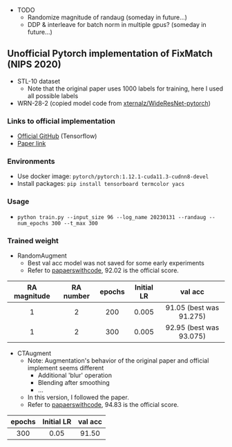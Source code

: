 - TODO  
    - Randomize magnitude of randaug (someday in future...)
    - DDP & interleave for batch norm in multiple gpus? (someday in future...)

## Unofficial Pytorch implementation of FixMatch (NIPS 2020)
- STL-10 dataset
    - Note that the original paper uses 1000 labels for training, here I used all possible labels
- WRN-28-2 (copied model code from [xternalz/WideResNet-pytorch](https://github.com/xternalz/WideResNet-pytorch))

### Links to official implementation
- [Official GitHub](https://github.com/google-research/fixmatch/tree/d4985a158065947dba803e626ee9a6721709c570) (Tensorflow)
- [Paper link](https://arxiv.org/abs/2001.07685)

### Environments
- Use docker image: `pytorch/pytorch:1.12.1-cuda11.3-cudnn8-devel`
- Install packages: `pip install tensorboard termcolor yacs`

### Usage
- `python train.py --input_size 96 --log_name 20230131 --randaug --num_epochs 300 --t_max 300`

### Trained weight
- RandomAugment
    - Best val acc model was not saved for some early experiments
    - Refer to [papaerswithcode](https://paperswithcode.com/sota/image-classification-on-stl-10), 92.02 is the official score.

| RA magnitude | RA number | epochs | Initial LR | val acc |
| :---: | :---: | :---: | :---: | :---: |
| 1 | 2 | 200 | 0.005 | 91.05 (best was 91.275) |
| 1 | 2 | 300 | 0.005 | 92.95 (best was 93.075) |
- CTAugment
    - Note: Augmentation's behavior of the original paper and official implement seems different
        - Additional 'blur' operation
        - Blending after smoothing
        - ...
    - In this version, I followed the paper.
    - Refer to [papaerswithcode](https://paperswithcode.com/sota/image-classification-on-stl-10), 94.83 is the official score.

| epochs | Initial LR | val acc |
| :---: | :---: | :---: |
| 300 | 0.05 | 91.50 |
